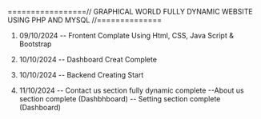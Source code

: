 =================// GRAPHICAL WORLD FULLY DYNAMIC WEBSITE USING PHP AND MYSQL //==============

1. 09/10/2024
       -- Frontent Complate Using Html, CSS, Java Script & Bootstrap


2. 10/10/2024
       -- Dashboard Creat Complete

3. 10/10/2024
       -- Backend Creating Start    


4. 11/10/2024
       -- Contact us section fully dynamic complete
       --About us section complete (Dashbhboard) 
       -- Setting section complete (Dashboard)          